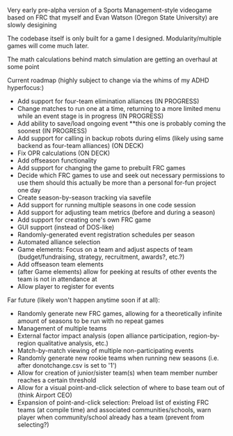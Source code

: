 Very early pre-alpha version of a Sports Management-style videogame based on FRC that myself and Evan Watson (Oregon State University) are slowly desigining

The codebase itself is only built for a game I designed. Modularity/multiple games will come much later.

The math calculations behind match simulation are getting an overhaul at some point

Current roadmap (highly subject to change via the whims of my ADHD hyperfocus:)
* Add support for four-team elimination alliances (IN PROGRESS)
* Change matches to run one at a time, returning to a more limited menu while an event stage is in progress (IN PROGRESS)
* Add ability to save/load ongoing event **this one is probably coming the soonest (IN PROGRESS)
* Add support for calling in backup robots during elims (likely using same backend as four-team alliances) (ON DECK)
* Fix OPR calculations (ON DECK)
* Add offseason functionality
* Add support for changing the game to prebuilt FRC games
* Decide which FRC games to use and seek out necessary permissions to use them should this actually be more than a personal for-fun project one day
* Create season-by-season tracking via savefile
* Add support for running multiple seasons in one code session
* Add support for adjusting team metrics (before and during a season)
* Add support for creating one's own FRC game
* GUI support (instead of DOS-like)
* Randomly-generated event registration schedules per season
* Automated alliance selection
* Game elements: Focus on a team and adjust aspects of team (budget/fundraising, strategy, recruitment, awards?, etc.?)
* Add offseason team elements
* (after Game elements) allow for peeking at results of other events the team is not in attendance at
* Allow player to register for events

Far future (likely won't happen anytime soon if at all):
* Randomly generate new FRC games, allowing for a theoretically infinite amount of seasons to be run with no repeat games
* Management of multiple teams
* External factor impact analysis (open alliance participation, region-by-region qualitative analysis, etc.)
* Match-by-match viewing of multiple non-participating events
* Randomly generate new rookie teams when running new seasons (i.e. after donotchange.csv is set to '1')
* Allow for creation of junior/sister team(s) when team member number reaches a certain threshold
* Allow for a visual point-and-click selection of where to base team out of (think Airport CEO)
* Expansion of point-and-click selection: Preload list of existing FRC teams (at compile time) and associated communities/schools, warn player when community/school already has a team (prevent from selecting?)
